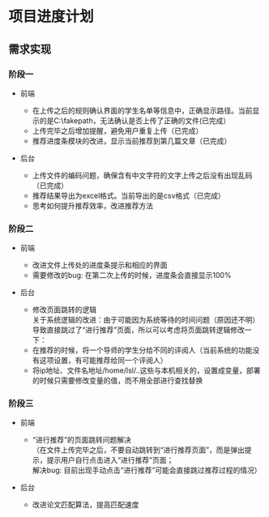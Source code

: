 # 项目进度计划

## 需求实现
### 阶段一
+ 前端
  + 在上传之后的规则确认界面的学生名单等信息中，正确显示路径。当前显示的是C:\fakepath，无法确认是否上传了正确的文件(已完成）
  + 上传完毕之后增加提醒，避免用户重复上传（已完成）
  + 推荐进度条模块的改进，显示当前推荐到第几篇文章（已完成）
  
+ 后台
  + 上传文件的编码问题，确保含有中文字符的文字上传之后没有出现乱码（已完成）
  + 推荐结果导出为excel格式。当前导出的是csv格式（已完成）
  + 思考如何提升推荐效率，改进推荐方法

### 阶段二
+ 前端
  + 改进文件上传处的进度条提示和相应的界面
  + 需要修改的bug: 在第二次上传的时候，进度条会直接显示100%

+ 后台
  + 修改页面跳转的逻辑<br/>
    关于系统逻辑的改进：由于可能因为系统等待的时间问题（原因还不明）导致直接跳过了“进行推荐”页面，所以可以考虑将页面跳转逻辑修改一下：<br/>
  + 在推荐的时候，将一个导师的学生分给不同的评阅人（当前系统的功能没有这项设置，有可能推荐给同一个评阅人）
  + 将ip地址、文件名地址/home/lsl/..这些与本机相关的，设置成变量，部署的时候只需要修改变量的值，而不用全部进行查找替换

### 阶段三
+ 前端
  + “进行推荐”的页面跳转问题解决<br/>
  （在文件上传完毕之后，不要自动跳转到“进行推荐页面”，而是弹出提示，提示用户自行点击进入“进行推荐”页面；<br/>
  解决bug: 目前出现手动点击“进行推荐”可能会直接跳过推荐过程的情况）

+ 后台
  + 改进论文匹配算法，提高匹配速度
